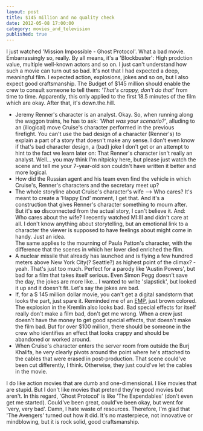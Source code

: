 ```yaml
---
layout: post
title: $145 million and no quality check
date: 2012-05-08 17:00:00
category: movies_and_television
published: true
---
```

I just watched 'Mission Impossible - Ghost Protocol'. What a bad movie. Embarrassingly so, really. By all means, it's a 'Blockbuster': High prodction value, multiple well-known actors and so on. I just can't understand how such a movie can turn out so bad. It's not that I had expected a deep, meaningful film. I expected action, explosions, jokes and so on, but I also expect good craftsmanship. The Budget of $145 million should enable the crew to consult someone to tell them: *'That's crappy, don't do that'* from time to time. Apparently, this only applied to the first 18.5 minutes of the film which are okay. After that, it's down.the.hill.

* Jeremy Renner's character is an analyst. Okay. So, when running along the waggon trains, he has to ask: *'What was your scenario?'*, alluding to an (illogical) move Cruise's character performed in the previous firefight. You can't use the bad design of a character (Renner's) to explain a part of a story that doesn't make any sense. I don't even know if that's bad character design, a (bad) joke I don't get or an attempt to hint to the fact we learn later on: That Renner's character isn't really an analyst. Well... you may think I'm nitpicky here, but please just watch the scene and tell me your 7-year-old son couldn't have written it better and more logical.
* How did the Russian agent and his team even find the vehicle in which Cruise's, Renner's characters and the secretary meet up?
* The whole storyline about Cruise's character's wife --> Who cares? It's meant to create a 'Happy End' moment, I get that. And it's a construction that gives Renner's character something to mourn after. But it's **so** disconnected from the actual story, I can't believe it. And: Who cares about the wife? I recently watched MI:III and didn't care at all. I don't know anything about storytelling, but an emotional link to a character the viewer is supposed to have feelings about might come in handy. Just an idea.  
The same applies to the mourning of Paula Patton's character, with the difference that the scenes in which her lover died enriched the film.
* A nuclear missile that already has launched and is flying a few hundred meters above New York City(? Seattle?) as highest point of the climax? - yeah. That's just too much. Perfect for a parody like 'Austin Powers', but bad for a film that takes itself serious. Even Simon Pegg doesn't save the day, the jokes are more like... I wanted to write 'slapstick', but looked it up and it doesn't fit. Let's say the jokes are bad.
* If, for a $ 145 million dollar movie, you can't get a digital sandstorm that looks the part, just spare it. Reminded me of an [EMP](http://en.wikipedia.org/wiki/Electromagnetic_pulse), just brown colored. The explosion in the Kremlin also looks bad. Bad special effects for itself really don't make a film bad, don't get me wrong. When a crew just doesn't have the money to get good special effects, that doesn't make the film bad. But for over $100 million, there should be someone in the crew who identifies an effect that looks crappy and should be abandoned or worked around.
* When Cruise's character enters the server room from outside the Burj Khalifa, he very clearly pivots around the point where he's attached to the cables that were erased in post-production. That scene could've been cut differently, I think. Otherwise, they just could've let the cables in the movie.

I do like action movies that are dumb and one-dimensional. I like movies that are stupid. But I don't like movies that pretend they're good movies but aren't. In this regard, 'Ghost Protocol' is like 'The Expendables' (don't even get me started). Could've been great, could've been okay, but went for 'very, very bad'. Damn, I hate waste of resources. Therefore, I'm glad that 'The Avengers' turned out how it did. It's no masterpiece, not innovative or mindblowing, but it is rock solid, good craftsmanship.
